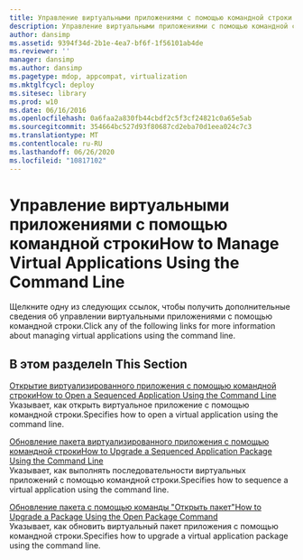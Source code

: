 ```yaml
---
title: Управление виртуальными приложениями с помощью командной строки
description: Управление виртуальными приложениями с помощью командной строки
author: dansimp
ms.assetid: 9394f34d-2b1e-4ea7-bf6f-1f56101ab4de
ms.reviewer: ''
manager: dansimp
ms.author: dansimp
ms.pagetype: mdop, appcompat, virtualization
ms.mktglfcycl: deploy
ms.sitesec: library
ms.prod: w10
ms.date: 06/16/2016
ms.openlocfilehash: 0a6faa2a830fb44cbdf2c5f3cf24821c0a65e5ab
ms.sourcegitcommit: 354664bc527d93f80687cd2eba70d1eea024c7c3
ms.translationtype: MT
ms.contentlocale: ru-RU
ms.lasthandoff: 06/26/2020
ms.locfileid: "10817102"
---
```

# <span data-ttu-id="76193-103">Управление виртуальными приложениями с помощью командной строки</span><span class="sxs-lookup"><span data-stu-id="76193-103">How to Manage Virtual Applications Using the Command Line</span></span>


<span data-ttu-id="76193-104">Щелкните одну из следующих ссылок, чтобы получить дополнительные сведения об управлении виртуальными приложениями с помощью командной строки.</span><span class="sxs-lookup"><span data-stu-id="76193-104">Click any of the following links for more information about managing virtual applications using the command line.</span></span>

## <span data-ttu-id="76193-105">В этом разделе</span><span class="sxs-lookup"><span data-stu-id="76193-105">In This Section</span></span>


<a href="" id="how-to-open-a-sequenced-application-using-the-command-line"></a>[<span data-ttu-id="76193-106">Открытие виртуализированного приложения с помощью командной строки</span><span class="sxs-lookup"><span data-stu-id="76193-106">How to Open a Sequenced Application Using the Command Line</span></span>](how-to-open-a-sequenced-application-using-the-command-line.md)  
<span data-ttu-id="76193-107">Указывает, как открыть виртуальное приложение с помощью командной строки.</span><span class="sxs-lookup"><span data-stu-id="76193-107">Specifies how to open a virtual application using the command line.</span></span>

<a href="" id="how-to-upgrade-a-sequenced-application-package-using-the-command-line"></a>[<span data-ttu-id="76193-108">Обновление пакета виртуализированного приложения с помощью командной строки</span><span class="sxs-lookup"><span data-stu-id="76193-108">How to Upgrade a Sequenced Application Package Using the Command Line</span></span>](how-to-upgrade-a-sequenced-application-package-using-the-command-line.md)  
<span data-ttu-id="76193-109">Указывает, как выполнять последовательности виртуальных приложений с помощью командной строки.</span><span class="sxs-lookup"><span data-stu-id="76193-109">Specifies how to sequence a virtual application using the command line.</span></span>

<a href="" id="how-to-upgrade-a-package-using-the-open-package-command"></a>[<span data-ttu-id="76193-110">Обновление пакета с помощью команды "Открыть пакет"</span><span class="sxs-lookup"><span data-stu-id="76193-110">How to Upgrade a Package Using the Open Package Command</span></span>](how-to-upgrade-a-package-using-the-open-package-command.md)  
<span data-ttu-id="76193-111">Указывает, как обновить виртуальный пакет приложения с помощью командной строки.</span><span class="sxs-lookup"><span data-stu-id="76193-111">Specifies how to upgrade a virtual application package using the command line.</span></span>

 

 





